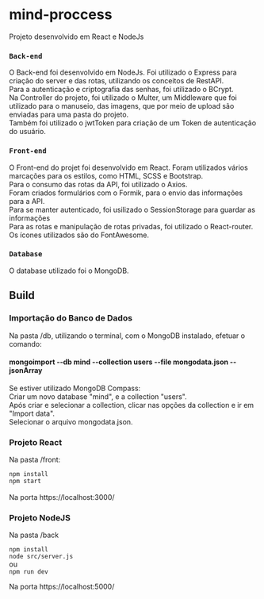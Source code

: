 # mind-proccess
Projeto desenvolvido em React e NodeJs

### `Back-end`
O Back-end foi desenvolvido em NodeJs. Foi utilizado o Express para criação do server e das rotas, utilizando os conceitos de RestAPI. <br>
Para a autenticação e criptografia das senhas, foi utilizado o BCrypt. <br>
Na Controller do projeto, foi utilizado o Multer, um Middleware que foi utilizado para o manuseio, das imagens, que por meio de upload são enviadas para uma pasta do projeto. <br>
Também foi utilizado o jwtToken para criação de um Token de autenticação do usuário. <br>

### `Front-end`

O Front-end do projet foi desenvolvido em React. Foram utilizados vários marcações  para os estilos, como HTML, SCSS e Bootstrap. <br>
Para o consumo das rotas da API, foi utilizado o Axios. <br>
Foram criados formulários com o Formik, para o envio das informações para a API. <br>
Para se manter autenticado, foi usilizado o SessionStorage para guardar as informações <br>
Para as rotas e manipulação de rotas privadas, foi utilizado o React-router. <br>
Os ícones utilizados são do FontAwesome.

### `Database`

O database utilizado foi o MongoDB.

## Build

### Importação do Banco de Dados

Na pasta /db, utilizando o terminal, com o MongoDB instalado, efetuar o comando:
#### mongoimport --db mind --collection users --file mongodata.json --jsonArray

Se estiver utilizado MongoDB Compass:<br>
Criar um novo database "mind", e a collection "users". <br>
Após criar e selecionar a collection, clicar nas opções da collection e ir em "Import data". <br>
Selecionar o arquivo mongodata.json.

### Projeto React

Na pasta /front:

`npm install` <br>
`npm start` <br><br>
Na porta https://localhost:3000/

### Projeto NodeJS

Na pasta /back

`npm install` <br>
`node src/server.js` <br>
ou <br>
`npm run dev`<br>

Na porta https://localhost:5000/





